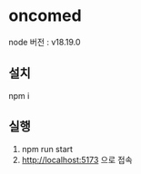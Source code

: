 # oncomed

node 버전 : v18.19.0

## 설치

npm i

## 실행

1. npm run start
2. <http://localhost:5173> 으로 접속
